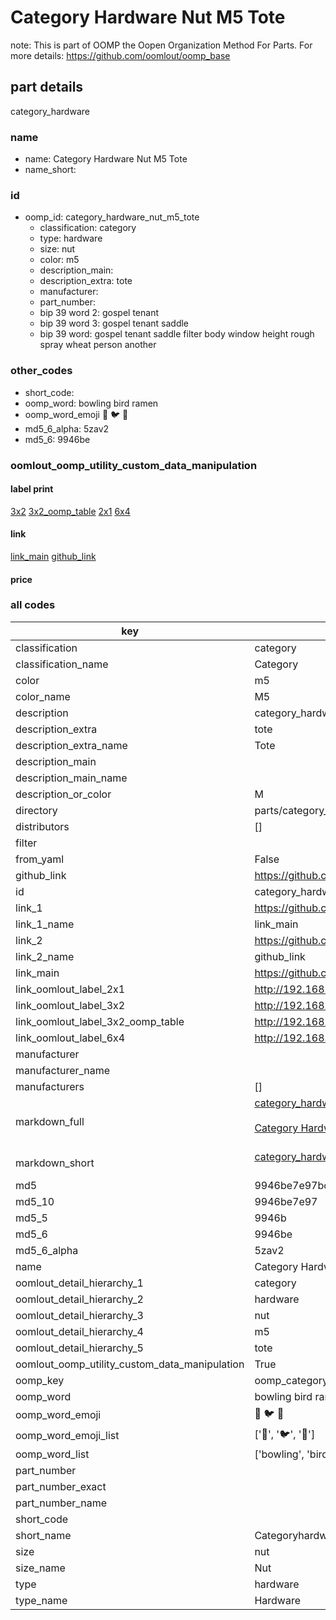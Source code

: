 # Category Hardware Nut M5 Tote  

note: This is part of OOMP the Oopen Organization Method For Parts. For more details: https://github.com/oomlout/oomp_base

##  part details



category_hardware

### name
* name: Category Hardware Nut M5 Tote
* name_short: 
### id
* oomp_id: category_hardware_nut_m5_tote
  * classification: category
  * type: hardware
  * size: nut
  * color: m5
  * description_main: 
  * description_extra: tote
  * manufacturer: 
  * part_number: 
  * bip 39 word 2: gospel tenant
  * bip 39 word 3: gospel tenant saddle
  * bip 39 word: gospel tenant saddle filter body window height rough spray wheat person another

### other_codes
* short_code: 
* oomp_word: bowling bird ramen
* oomp_word_emoji :bowling: :bird: :ramen:
* md5_6_alpha: 5zav2
* md5_6: 9946be






### oomlout_oomp_utility_custom_data_manipulation
#### label print
[3x2](http://192.168.1.245:1112/?label=oomp%205zav2)
[3x2_oomp_table](http://192.168.1.107:1112/?label=oomp%205zav2)
[2x1](http://192.168.1.242:1112/?label=oomp%205zav2)
[6x4](http://192.168.1.55:1112/?label=oomp%205zav2)    

#### link

[link_main](https://github.com/oomlout/oomlout_oomp_current_version_messy/tree/main/parts/category_hardware_nut_m5_tote) [github_link](https://github.com/oomlout/oomlout_oomp_part_src/tree/main/parts/category_hardware_nut_m5_tote)                             

#### price







### all codes 
| key | value |  
| --- | --- |  
| classification | category |  
| classification_name | Category |  
| color | m5 |  
| color_name | M5 |  
| description | category_hardware |  
| description_extra | tote |  
| description_extra_name | Tote |  
| description_main |  |  
| description_main_name |  |  
| description_or_color | M  |  
| directory | parts/category_hardware_nut_m5_tote |  
| distributors | [] |  
| filter |  |  
| from_yaml | False |  
| github_link | https://github.com/oomlout/oomlout_oomp_part_src/tree/main/parts/category_hardware_nut_m5_tote |  
| id | category_hardware_nut_m5_tote |  
| link_1 | https://github.com/oomlout/oomlout_oomp_current_version_messy/tree/main/parts/category_hardware_nut_m5_tote |  
| link_1_name | link_main |  
| link_2 | https://github.com/oomlout/oomlout_oomp_part_src/tree/main/parts/category_hardware_nut_m5_tote |  
| link_2_name | github_link |  
| link_main | https://github.com/oomlout/oomlout_oomp_current_version_messy/tree/main/parts/category_hardware_nut_m5_tote |  
| link_oomlout_label_2x1 | http://192.168.1.242:1112/?label=oomp%205zav2 |  
| link_oomlout_label_3x2 | http://192.168.1.245:1112/?label=oomp%205zav2 |  
| link_oomlout_label_3x2_oomp_table | http://192.168.1.107:1112/?label=oomp%205zav2 |  
| link_oomlout_label_6x4 | http://192.168.1.55:1112/?label=oomp%205zav2 |  
| manufacturer |  |  
| manufacturer_name |  |  
| manufacturers | [] |  
| markdown_full | [category_hardware_nut_m5_tote](https://github.com/oomlout/oomlout_oomp_current_version_messy/tree/main/parts/category_hardware_nut_m5_tote)<br>[](https://github.com/oomlout/oomlout_oomp_current_version_messy/tree/main/parts/category_hardware_nut_m5_tote)<br>[Category Hardware Nut M5 Tote](https://github.com/oomlout/oomlout_oomp_current_version_messy/tree/main/parts/category_hardware_nut_m5_tote)<br><br> |  
| markdown_short | [category_hardware_nut_m5_tote](https://github.com/oomlout/oomlout_oomp_current_version_messy/tree/main/parts/category_hardware_nut_m5_tote)<br><br> |  
| md5 | 9946be7e97bc4d57ed8c75677bb7c326 |  
| md5_10 | 9946be7e97 |  
| md5_5 | 9946b |  
| md5_6 | 9946be |  
| md5_6_alpha | 5zav2 |  
| name | Category Hardware Nut M5 Tote |  
| oomlout_detail_hierarchy_1 | category |  
| oomlout_detail_hierarchy_2 | hardware |  
| oomlout_detail_hierarchy_3 | nut |  
| oomlout_detail_hierarchy_4 | m5 |  
| oomlout_detail_hierarchy_5 | tote |  
| oomlout_oomp_utility_custom_data_manipulation | True |  
| oomp_key | oomp_category_hardware_nut_m5_tote |  
| oomp_word | bowling bird ramen |  
| oomp_word_emoji | :bowling: :bird: :ramen: |  
| oomp_word_emoji_list | [':bowling:', ':bird:', ':ramen:'] |  
| oomp_word_list | ['bowling', 'bird', 'ramen'] |  
| part_number |  |  
| part_number_exact |  |  
| part_number_name |  |  
| short_code |  |  
| short_name | Categoryhardware |  
| size | nut |  
| size_name | Nut |  
| type | hardware |  
| type_name | Hardware |  

